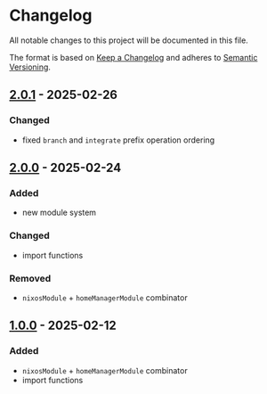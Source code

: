 <!-- markdownlint-disable MD024 -->

# Changelog

All notable changes to this project will be documented in this file.

The format is based on [Keep a Changelog](https://keepachangelog.com/en/1.0.0/)
and adheres to [Semantic Versioning](https://semver.org/).

## [2.0.1] - 2025-02-26

### Changed

- fixed `branch` and `integrate` prefix operation ordering

## [2.0.0] - 2025-02-24

### Added

- new module system

### Changed

- import functions

### Removed

- `nixosModule` + `homeManagerModule` combinator

## [1.0.0] - 2025-02-12

### Added

- `nixosModule` + `homeManagerModule` combinator
- import functions

[2.0.1]: https://github.com/altibiz/perch/compare/2.0.0...2.0.1
[2.0.0]: https://github.com/altibiz/perch/compare/1.0.0...2.0.0
[1.0.0]: https://github.com/altibiz/perch/releases/tag/1.0.0
